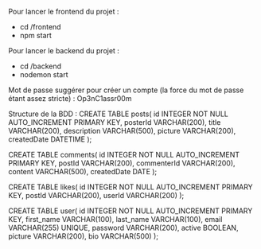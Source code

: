 Pour lancer le frontend du projet : 
- cd /frontend
- npm start 

Pour lancer le backend du projet :
- cd /backend
- nodemon start 

Mot de passe suggérer pour créer un compte (la force du mot de passe étant assez stricte) :
Op3nC1assr00m

Structure de la BDD : 
CREATE TABLE posts(
    id INTEGER NOT NULL AUTO_INCREMENT PRIMARY KEY,
    posterId VARCHAR(200),
    title VARCHAR(200), 
    description VARCHAR(500), 
    picture VARCHAR(200),  
    createdDate DATETIME
); 

 CREATE TABLE comments(
    id INTEGER NOT NULL AUTO_INCREMENT PRIMARY KEY,
    postId VARCHAR(200),
    commenterId VARCHAR(200), 
    content VARCHAR(500), 
    createdDate DATE
); 

CREATE TABLE likes(
    id INTEGER NOT NULL AUTO_INCREMENT PRIMARY KEY,
    postId VARCHAR(200),
    userId VARCHAR(200)
); 

CREATE TABLE user(
    id INTEGER NOT NULL AUTO_INCREMENT PRIMARY KEY,
    first_name VARCHAR(100),
    last_name VARCHAR(100),
    email VARCHAR(255) UNIQUE,
    password VARCHAR(200),
    active BOOLEAN,
    picture VARCHAR(200),
    bio VARCHAR(500)
); 


